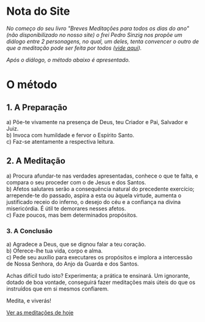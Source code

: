 # Nota do Site

*No começo do seu livro "Breves Meditações para todos os dias do ano" (não disponibilizado no nosso site) o frei Pedro Sinzig nos propõe um diálogo entre 2 personagens, no qual, um deles, tenta convencer o outro de que a meditação pode ser feita por todos ([vide aqui](/resources/extras/frei-pedro-sinzig)).*

*Após o diálogo, o método abaixo é apresentado.*

#  O método

## 1. A Preparação

a) Põe-te vivamente na presença de Deus, teu Criador e Pai, Salvador e Juiz.  
b) Invoca com humildade e fervor o Espírito Santo.  
c) Faz-se atentamente a respectiva leitura.  

## 2. A Meditação

a) Procura afundar-te nas verdades apresentadas, conhece o que te falta, e compara o seu proceder com o de Jesus e dos Santos.  
b) Afetos salutares serão a consequência natural do precedente exercício; arrepende-te do passado, aspira a esta ou àquela virtude, aumenta o justificado receio do inferno, o desejo do céu e a confiança na divina misericórdia. É útil te demorares nesses afetos.  
c) Faze poucos, mas bem determinados propósitos.  

### 3. A Conclusão

a) Agradece a Deus, que se dignou falar a teu coração.  
b) Oferece-lhe tua vida, corpo e alma.  
c) Pede seu auxílio para executares os propósitos e implora a intercessão de Nossa Senhora, do Anjo da Guarda e dos Santos.  

Achas difícil tudo isto? Experimenta; a prática te ensinará. Um ignorante, dotado de boa vontade, conseguirá fazer meditações mais úteis do que os instruídos que em si mesmos confiarem.

Medita, e viverás!

[Ver as meditações de hoje](/)